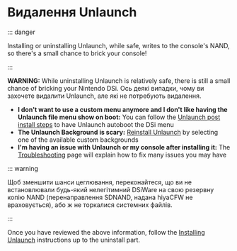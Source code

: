 # Видалення Unlaunch

::: danger

Installing or uninstalling Unlaunch, while safe, writes to the console's NAND, so there's a small chance to brick your console!

:::

**WARNING:** While uninstalling Unlaunch is relatively safe, there is still a small chance of bricking your Nintendo DSi. Ось деякі випадки, чому ви захочете видалити Unlaunch, але які не потребують видалення.

- **I don't want to use a custom menu anymore and I don't like having the Unlaunch file menu show on boot:** You can follow the [Unlaunch post install steps](installing-unlaunch.html#section-iv-post-unlaunch-configuration) to have Unlaunch autoboot the DSi menu
- **The Unlaunch Background is scary:** [Reinstall Unlaunch](installing-unlaunch.html) by selecting one of the available custom backgrounds
- **I'm having an issue with Unlaunch or my console after installing it:** The [Troubleshooting](troubleshooting.html#unlaunch) page will explain how to fix many issues you may have

::: warning

Щоб зменшити шанси цеглювання, переконайтеся, що ви не встановлювали будь-який нелегітимний DSiWare на свою резервну копію NAND (перенаправлення SDNAND, надана hiyaCFW не враховується), або ж не торкалися системних файлів.

:::

Once you have reviewed the above information, follow the [Installing Unlaunch](installing-unlaunch.html) instructions up to the uninstall part.
